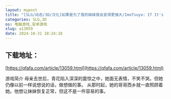 ```yaml
---
layout: mypost
title: "[SLG/动态/3D/汉化]如果是为了我的妹妹我会变得更强大/ImoTsuyo: If It's for My Young Sister, I'll Be Stronger[Ver0.18][PC+安卓/2G]"
categories: SLG,3D
os: 电脑游戏,安卓游戏
slug: a13059
date: 2024-10-31 18:24:18
---
```


## 下载地址：

[https://qfafa.com/article/13059.html](https://qfafa.com/article/13059.html)

游戏简介
母亲去世后，青花陷入深深的震惊之中，她面无表情，不笑不哭。但她仍像以前一样说想说的话，做想做的事。
从那时起，她的哥哥西乡就一直照顾着她。他想让妹妹恢复正常，但这不是一件容易的事。
